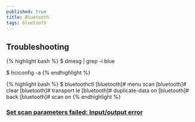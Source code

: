 ```yaml
---
published: true
title: Bluetooth
tags: bluetooth
---
```

> 

## Troubleshooting

{% highlight bash %}
$ dmesg | grep -i blue

$  hciconfig -a
{% endhighlight %}

{% highlight bash %}
$ bluetoothctl
[bluetooth]# menu scan
[bluetooth]# clear
[bluetooth]# transport le
[bluetooth]# duplicate-data on
[bluetooth]# back
[bluetooth]# scan on
{% endhighlight %}

### [Set scan parameters failed: Input/output error](https://stackoverflow.com/questions/60668497/hcitool-lescan-set-scan-parameters-failed-input-output-error?noredirect=1)

